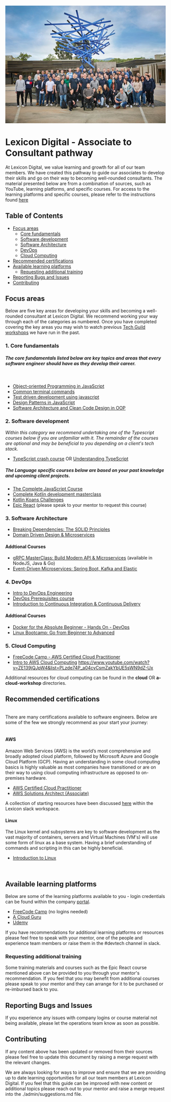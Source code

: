 [![Lexicon Digital Banner](./assets/lexicon-digital-template-1622183726703.jpeg)](https://sites.google.com/lexicondigital.com.au/portal/home)

# Lexicon Digital - Associate to Consultant pathway

At Lexicon Digital, we value learning and growth for all of our team members. We have created this pathway to guide our associates to develop their skills and go on their way to becoming well-rounded consultants. The material presented below are from a combination of sources, such as YouTube, learning platforms, and specific courses. For access to the learning platforms and specific courses, please refer to the instructions found [here](https://sites.google.com/lexicondigital.com.au/portal/growth#h.raerll82acn)

## Table of Contents

- [Focus areas](#focus-areas)
    - [Core fundamentals](#core-fundamentals)
    - [Software development](#software-development)
    - [Software Architecture](#software-architecture)
    - [DevOps](#devops)
    - [Cloud Computing](#cloud-computing)
- [Recommended certifications](#recommended-certifications)
- [Available learning platforms](#learning-platforms)
    - [Requesting additional training](#requesting-additional-training)
- [Reporting Bugs and Issues](#reporting-issues)
- [Contributing](#contributing)

## Focus areas <a name="focus-areas"></a>

Below are five key areas for developing your skills and becoming a well-rounded consultant at Lexicon Digital. We recommend working your way through each of the categories as numbered. Once you have completed covering the key areas you may wish to watch previous [Tech Guild workshops](https://drive.google.com/drive/folders/1xfa4xo-bxvMPUtyBR6DzbMSceaiQ7ODS) we have run in the past.

### 1. Core fundamentals <a name="core-fundamentals"></a>

##### The core fundamentals listed below are key topics and areas that every software engineer should have as they develop their career.
<br/>

- [Object-oriented Programming in JavaScript](https://www.youtube.com/watch?v=PFmuCDHHpwk&t=1404s)
- [Common terminal commands](https://www.youtube.com/watch?v=ZtqBQ68cfJc)
- [Test driven development using javascript](https://www.udemy.com/course/test-driven-development-using-javascript-and-jest/)
- [Design Patterns in JavaScript](https://www.udemy.com/course/design-patterns-javascript/)
- [Software Architecture and Clean Code Design in OOP](https://www.udemy.com/course/software-architecture-learnit/)

### 2. Software development <a name="software-development"></a>
*Within this category we recommend undertaking one of the Typescript courses below if you are unfamiliar with it. The remainder of the courses are optional and may be beneficial to you depending on a client's tech stack.*
<br/>

- [TypeScript crash course](https://www.youtube.com/watch?v=BwuLxPH8IDs)
OR [Understanding TypeScript](https://www.udemy.com/course/understanding-typescript/)

##### The Language specific courses below are based on your past knowledge and upcoming client projects.
- [The Complete JavaScript Course](https://www.udemy.com/course/the-complete-javascript-course/)
- [Complete Kotlin development masterclass](https://www.udemy.com/course/kotlinmasterclass/)
- [Kotlin Koans Challenges](https://kotlinlang.org/docs/koans.html)
- [Epic React](https://epicreact.dev/) (please speak to your mentor to request this course)

### 3. Software Architecture <a name="software-architecture"></a>
- [Breaking Dependencies: The SOLID Principles](https://www.youtube.com/watch?v=RT-npV1JRKE)
- [Domain Driven Design & Microservices](https://www.youtube.com/watch?v=Km1fZ108UXU)
#### Addtional Courses
- [gRPC MasterClass: Build Modern API & Microservices](https://www.udemy.com/course/grpc-nodejs/) (available in NodeJS, Java & Go)
- [Event-Driven Microservices: Spring Boot, Kafka and Elastic](https://www.udemy.com/course/event-driven-microservices-spring-boot-kafka-and-elasticsearch/)
### 4. DevOps <a name="devops"></a>

- [Intro to DevOps Engineering](https://www.youtube.com/watch?v=j5Zsa_eOXeY)
- [DevOps Prerequisites course](https://www.youtube.com/watch?v=Wvf0mBNGjXY)
- [Introduction to Continuous Integration & Continuous Delivery](https://www.udemy.com/course/introduction-to-continuous-integration-and-continuous-delivery/)

#### Addtional Courses

- [Docker for the Absolute Beginner - Hands On - DevOps](https://www.udemy.com/course/learn-docker/)
- [Linux Bootcamp: Go from Beginner to Advanced](https://www.udemy.com/course/linux-administration-bootcamp/)

### 5. Cloud Computing <a name="cloud-computing"></a>

- [FreeCode Camp - AWS Certified Cloud Practitioner](https://www.youtube.com/watch?v=SOTamWNgDKc)
- [Intro to AWS Cloud Computing](https://www.youtube.com/watch?v=SOTamWNgDKc)
https://www.youtube.com/watch?v=ZE139jQJpW4&list=PLzde74P_a04cyCsmZakYbUE5sWN9dZ-Ux

Additional resources for cloud computing can be found in the **cloud** OR **a-cloud-workshop** directories.
<br/>

## Recommended certifications <a name="recommended-certifications"></a>
<br/>
There are many certifications available to software engineers. Below are some of the few we strongly recommend as your start your journey:
<br/>
<br/>

#### **AWS**

Amazon Web Services (AWS) is the world’s most comprehensive and broadly adopted cloud platform, followed by Microsoft Azure and Google Cloud Platform (GCP). Having an understanding in some cloud computing basics is highly valuable as most companies have transitioned or are on their way to using cloud computing infrastructure as opposed to on-premises hardware.
- [AWS Certified Cloud Practitioner](https://aws.amazon.com/certification/certified-cloud-practitioner/)
- [AWS Solutions Architect (Associate)](https://aws.amazon.com/certification/certified-solutions-architect-associate/)

A collection of starting resources have been discussed [here](https://lexicondigital.slack.com/archives/CE9G6QM8B/p1636002899061500?thread_ts=1636002762.061300&cid=CE9G6QM8B) within the Lexicon slack workspace.
<br/>

#### **Linux**

The Linux kernel and subsystems are key to software development as the vast majority of containers, servers and Virtual Machines (VM's) will use some form of linux as a base system. Having a brief understanding of commands and scripting in this can be highly beneficial. 
- [Introduction to Linux](https://training.linuxfoundation.org/training/introduction-to-linux/)
<br/>

## Available learning platforms <a name="learning-platforms"></a>

Below are some of the learning platforms available to you - login credentials can be found within the company [portal](https://sites.google.com/lexicondigital.com.au/portal/home).

- [FreeCode Camp](https://www.freecodecamp.org/learn) (no logins needed)
- [A Cloud Guru](https://acloudguru.com/)
- [Udemy](https://www.udemy.com/)

If you have recommendations for additional learning platforms or resources please feel free to speak with your mentor, one of the people and experience team members or raise them in the #devtech channel in slack.

### Requesting additional training <a name="requesting-additonal-training"></a>

Some training materials and courses such as the Epic React course mentioned above can be provided to you through your mentor's recommendation. If you feel that you may benefit from additional courses please speak to your mentor and they can arrange for it to be purchased or re-imbursed back to you.

## Reporting Bugs and Issues <a name="reporting-issues"></a>

If you experience any issues with company logins or course material not being available, please let the operations team know as soon as possible.

## Contributing <a name="contributing"></a>

If any content above has been updated or removed from their sources please feel free to update this document by raising a merge request with the relevant changes.

We are always looking for ways to improve and ensure that we are providing up to date learning opportunities for all our team members at Lexicon Digital. If you feel that this guide can be improved with new content or additional topics please reach out to your mentor and raise a merge request into the ./admin/suggestions.md file.
